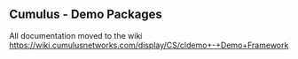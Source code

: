 Cumulus - Demo Packages
-----------------------

All documentation moved to the wiki https://wiki.cumulusnetworks.com/display/CS/cldemo+-+Demo+Framework
